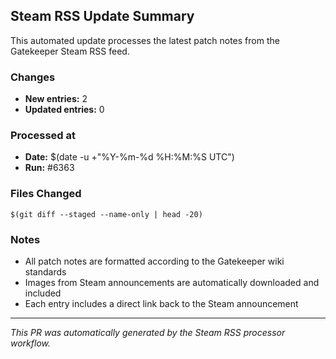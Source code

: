 ## Steam RSS Update Summary

This automated update processes the latest patch notes from the Gatekeeper Steam RSS feed.

### Changes
- **New entries:** 2
- **Updated entries:** 0

### Processed at
- **Date:** $(date -u +"%Y-%m-%d %H:%M:%S UTC")
- **Run:** #6363

### Files Changed
```
$(git diff --staged --name-only | head -20)
```

### Notes
- All patch notes are formatted according to the Gatekeeper wiki standards
- Images from Steam announcements are automatically downloaded and included
- Each entry includes a direct link back to the Steam announcement

---
*This PR was automatically generated by the Steam RSS processor workflow.*
